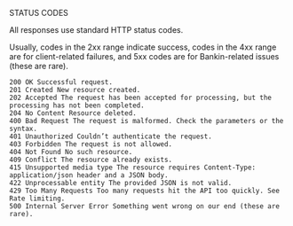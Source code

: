 STATUS CODES

All responses use standard HTTP status codes.

Usually, codes in the 2xx range indicate success, codes in the 4xx range are for client-related failures, and 5xx codes are for Bankin-related issues (these are rare).

    200 OK Successful request.
    201 Created New resource created.
    202 Accepted The request has been accepted for processing, but the processing has not been completed.
    204 No Content Resource deleted.
    400 Bad Request The request is malformed. Check the parameters or the syntax.
    401 Unauthorized Couldn’t authenticate the request.
    403 Forbidden The request is not allowed.
    404 Not Found No such resource.
    409 Conflict The resource already exists.
    415 Unsupported media type The resource requires Content-Type: application/json header and a JSON body.
    422 Unprocessable entity The provided JSON is not valid.
    429 Too Many Requests Too many requests hit the API too quickly. See Rate limiting.
    500 Internal Server Error Something went wrong on our end (these are rare).

